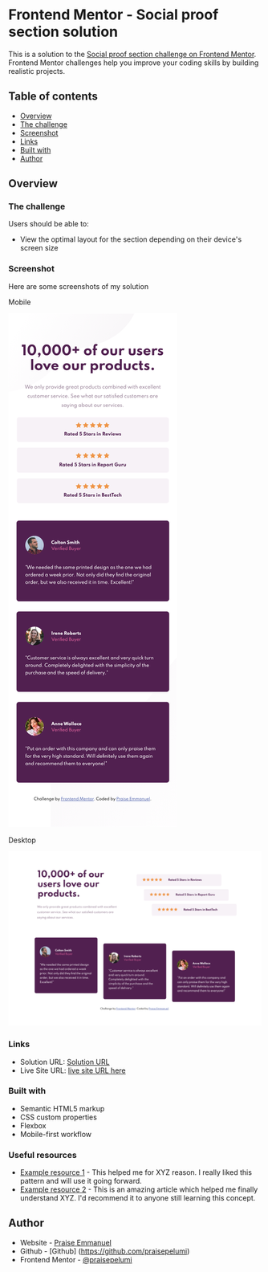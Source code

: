 # Frontend Mentor - Social proof section solution

This is a solution to the [Social proof section challenge on Frontend Mentor](https://www.frontendmentor.io/challenges/social-proof-section-6e0qTv_bA). Frontend Mentor challenges help you improve your coding skills by building realistic projects. 

## Table of contents

- [Overview](#overview)
- [The challenge](#the-challenge)
- [Screenshot](#screenshot)
- [Links](#links)
- [Built with](#built-with)
- [Author](#author)




## Overview

### The challenge

Users should be able to:

- View the optimal layout for the section depending on their device's screen size

### Screenshot

Here are some screenshots of my solution

Mobile

![Mobile Image](images/social-proof-section-mobile.png?raw=true "Mobile site")

Desktop 

![Desktop Image](images/social-proof-section-desktop.png?raw=true "Desktop site")

### Links

- Solution URL: [Solution URL](https://github.com/praisepelumi/social-proof-section.git)
- Live Site URL: [live site URL here](https://praisepelumi.github.io/social-proof-section/)

### Built with

- Semantic HTML5 markup
- CSS custom properties
- Flexbox
- Mobile-first workflow


### Useful resources

- [Example resource 1](https://www.example.com) - This helped me for XYZ reason. I really liked this pattern and will use it going forward.
- [Example resource 2](https://www.example.com) - This is an amazing article which helped me finally understand XYZ. I'd recommend it to anyone still learning this concept.

## Author

- Website - [Praise Emmanuel](https://www.praiseemmanuel.com)
- Github - [Github] (https://github.com/praisepelumi)
- Frontend Mentor - [@praisepelumi](https://www.frontendmentor.io/profile/praisepelumi)
